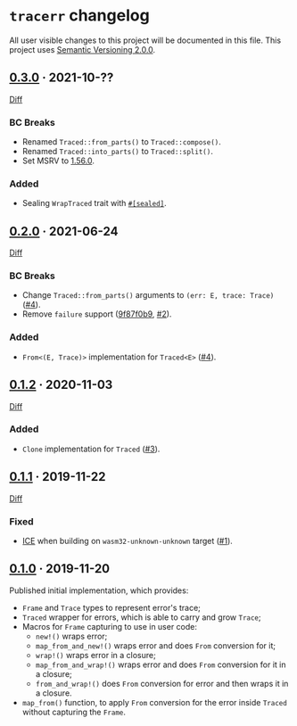 `tracerr` changelog
===================

All user visible changes to this project will be documented in this file. This project uses [Semantic Versioning 2.0.0].




## [0.3.0] · 2021-10-??
[0.3.0]: /../../tree/v0.3.0

[Diff](/../../compare/v0.2.0...v0.3.0)

### BC Breaks

- Renamed `Traced::from_parts()` to `Traced::compose()`.
- Renamed `Traced::into_parts()` to `Traced::split()`.
- Set MSRV to [1.56.0](https://blog.rust-lang.org/2021/10/21/Rust-1.56.0.html).

### Added

- Sealing `WrapTraced` trait with [`#[sealed]`](https://docs.rs/sealed).




## [0.2.0] · 2021-06-24
[0.2.0]: /../../tree/v0.2.0

[Diff](/../../compare/v0.1.2...v0.2.0)

### BC Breaks

- Change `Traced::from_parts()` arguments to `(err: E, trace: Trace)` ([#4]).
- Remove `failure` support ([9f87f0b9], [#2]).

### Added

- `From<(E, Trace)>` implementation for `Traced<E>` ([#4]).

[#2]: /../../pull/2
[#4]: /../../pull/4
[9f87f0b9]: /../../commit/9f87f0b9ff6565d02c28fe1a2a8a34927bb447c6




## [0.1.2] · 2020-11-03
[0.1.2]: /../../tree/v0.1.2

[Diff](/../../compare/v0.1.1...v0.1.2)

### Added

- `Clone` implementation for `Traced` ([#3](/../../pull/3)).




## [0.1.1] · 2019-11-22
[0.1.1]: /../../tree/v0.1.1

[Diff](/../../compare/v0.1.0...v0.1.1)

### Fixed

- [ICE](https://github.com/rust-lang/rust/issues/64450) when building on `wasm32-unknown-unknown` target ([#1](/../../pull/1)).




## [0.1.0] · 2019-11-20
[0.1.0]: /../../tree/v0.1.0

Published initial implementation, which provides:
- `Frame` and `Trace` types to represent error's trace;
- `Traced` wrapper for errors, which is able to carry and grow `Trace`;
- Macros for `Frame` capturing to use in user code:
    - `new!()` wraps error;
    - `map_from_and_new!()` wraps error and does `From` conversion for it;
    - `wrap!()` wraps error in a closure;
    - `map_from_and_wrap!()` wraps error and does `From` conversion for it in a closure;
    - `from_and_wrap!()` does `From` conversion for error and then wraps it in a closure.
- `map_from()` function, to apply `From` conversion for the error inside `Traced` without capturing the `Frame`.




[Semantic Versioning 2.0.0]: https://semver.org

